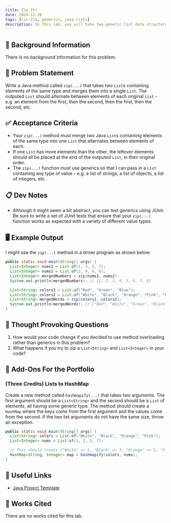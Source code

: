 ```yaml
---
title: Zip It!
date: 2024-12-26
tags: [csc-214, generics, java-lists]
description: In this lab, you will take two generic list data structures and interleave their contents. This will give you practice working with lists and generics.
---
```


## 🔖 Background Information

There is no background information for this problem.

## 🎯 Problem Statement

Write a Java method called `zip(...)` that takes two `List`s containing elements of the same type and merges them into a single `List`. The outputed `List` should alternate between elements of each original `List` - e.g. an element from the first, then the second, then the first, then the second, etc.

## ✅ Acceptance Criteria

* Your `zip(...)` method must merge two Java `List`s containing elements of the same type into one `List` that alternates between elements of each.
* If one `List` has more elements than the other, the leftover elements should all be placed at the end of the outputed `List`, in their original order.
* The `zip(...)` function must use generics so that I can pass in a `List` containing any type of value - e.g. a list of strings, a list of objects, a list of integers, etc.

## 📋 Dev Notes

* Although it might seem a bit abstract, you can test generics using JUnit. Be sure to write a set of JUnit tests that ensure that your `zip(...)` function works as expected with a variety of different value types.

## 🖥️ Example Output

I might use the `zip(...)` method in a driver program as shown below:

```java
public static void main(String[] args) {
  List<Integer> nums1 = List.of(1, 3, 5, 7);
  List<Integer> nums2 = List.of(2, 4, 6, 8);
  List<Integer> mergedNumbers = zip(nums1, nums2);
  System.out.println(mergedNumbers); // [1, 2, 3, 4, 5, 6, 7, 8]

  List<String> colors1 = List.of("Red", "Green", "Blue");
  List<String> colors2 = List.of("White", "Black", "Orange", "Pink", "Fuschia");
  List<String> mergedWords = zip(colors1, colors2);
  System.out.println(mergedWords); // ["Red", "White", "Green", "Black", "Blue", "Orange", "Pink", "Fuschia"]
}
```

## 📝 Thought Provoking Questions

1. How would your code change if you decided to use method overloading rather than generics in this problem?
2. What happens if you try to zip a `List<String>` and `List<Integer>` in your code?

## 💼 Add-Ons For the Portfolio

### (Three Credits) Lists to HashMap

Create a new method called `hashmapify(...)` that takes two arguments. The first argument should be a `List<String>` and the second should be a `List` of elements, all having some generic type. The method should create a `HashMap` where the keys come from the first argument and the values come from the second. If the two list arguments do not have the same size, throw an exception.

```java
public static void main(String[] args) {
  List<String> colors = List.of("White", "Black", "Orange", "Pink");
  List<Integer> nums = List.of(1, 3, 5, 7);

  // This should create {"White" => 1, "Black" => 3, "Orange" => 5, "Pink" => 7}
  HashMap<String, Integer> map = hashmapify(colors, nums);
}
```

## 🔗 Useful Links

* [Java Project Template](https://github.com/cmvandrevala/zip-it-java-template)

## 📘 Works Cited

There are no works cited for this lab.
